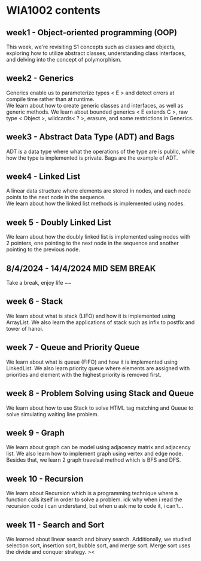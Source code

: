 # WIA1002 contents

## week1 - Object-oriented programming (OOP)
This week, we're revisiting S1 concepts such as classes and objects, exploring how to utilize abstract classes, understanding class interfaces, and delving into the concept of polymorphism.  

## week2 - Generics
Generics enable us to parameterize types < E > and detect errors at compile time rather than at runtime.  
We learn about how to create generic classes and interfaces, as well as generic methods. We learn about bounded generics < E extends C >, raw type < Object >, wildcards< ? >, erasure, and some restrictions in Generics.

## week3 - Abstract Data Type (ADT) and Bags
ADT is a data type where what the operations of the type are is public, while how the type is implemented is private.
Bags are the example of ADT.  

## week4 - Linked List
A linear data structure where elements are stored in nodes, and each node points to the next node in the sequence.  
We learn about how the linked list methods is implemented using nodes.  

## week 5 - Doubly Linked List
We learn about how the doubly linked list is implemented using nodes with 2 pointers, one pointing to the next node in the sequence and another pointing to the previous node.

## 8/4/2024 - 14/4/2024 MID SEM BREAK  
Take a break, enjoy life ~~

## week 6 - Stack
We learn about what is stack (LIFO) and how it is implemented using ArrayList. We also learn the applications of stack such as infix to postfix and tower of hanoi.

## week 7 - Queue and Priority Queue
We learn about what is queue (FIFO) and how it is implemented using LinkedList. We also learn priority queue where elements are assigned with priorities and element with the highest priority is removed first.

## week 8 - Problem Solving using Stack and Queue
We learn about how to use Stack to solve HTML tag matching and Queue to solve simulating waiting line problem.

## week 9 - Graph
We learn about graph can be model using adjacency matrix and adjacency list. We also learn how to implement graph using vertex and edge node. Besides that, we learn 2 graph travelsal method which is BFS and DFS.

## week 10 - Recursion
We learn about Recursion which is a programming technique where a function calls itself in order to solve a problem. idk why when i read the recursion code i can understand, but when u ask me to code it, i can't...

## week 11 - Search and Sort
We learned about linear search and binary search. Additionally, we studied selection sort, insertion sort, bubble sort, and merge sort. Merge sort uses the divide and conquer strategy. ><
